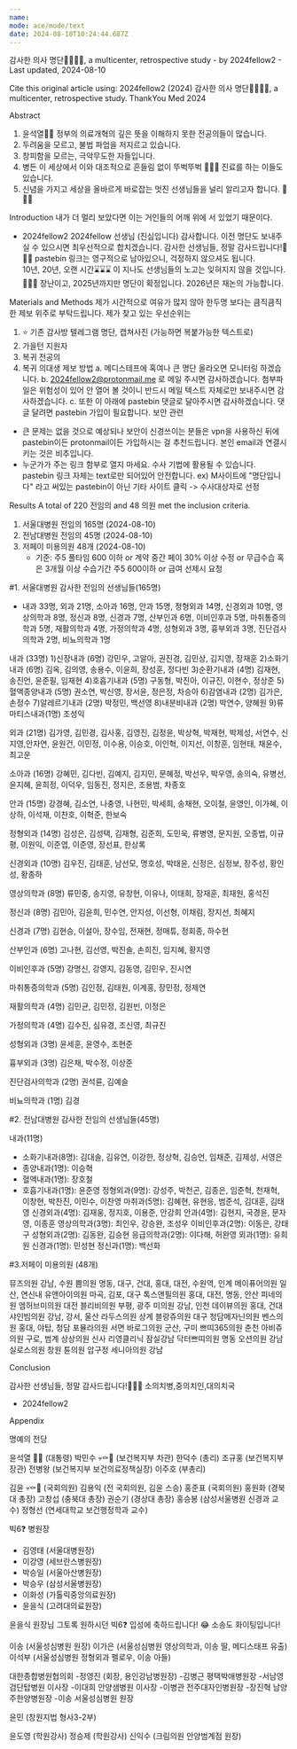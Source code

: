 ```yaml
---
name: 
mode: ace/mode/text
date: 2024-08-10T10:24:44.687Z
---
```

감사한 의사 명단🙏🙏👏👏, a multicenter, retrospective study
    - by 2024fellow2 
	- Last updated, 2024-08-10
 
Cite this original article using:
	2024fellow2 (2024) 감사한 의사 명단🙏🙏👏👏, a multicenter, retrospective study. ThankYou Med 2024
 
Abstract
1. 윤석열🐽🍺 정부의 의료개혁의 깊은 뜻을 이해하지 못한 전공의들이 많습니다.
2. 두려움을 모르고, 불법 파업을 저지르고 있습니다.
3. 창피함을 모르는, 극악무도한 자들입니다.
4. 병든 이 세상에서 이와 대조적으로 흔들림 없이 뚜벅뚜벅 👣👣👣 진료를 하는 이들도 있습니다. 
5. 신념을 가지고 세상을 올바르게 바로잡는 멋진 선생님들을 널리 알리고자 합니다. 👏👏👏
 
Introduction
내가 더 멀리 보았다면 이는 거인들의 어깨 위에 서 있었기 때문이다.
   - 2024fellow2
2024fellow 선생님 (진심입니다) 감사합니다. 
이전 명단도 보내주실 수 있으시면 최우선적으로 합치겠습니다.
감사한 선생님들, 정말 감사드립니다!🙏🙏🙏
pastebin 링크는 영구적으로 남아있으니, 걱정하지 않으셔도 됩니다.  
10년, 20년, 오랜 시간⌛⌛⌛ 이 지나도 선생님들의 노고는 잊혀지지 않을 것입니다.👏👏👏
장난이고, 2025년까지만 명단이 확정입니다.
2026년은 재논의 가능합니다.
 
Materials and Methods
제가 시간적으로 여유가 많지 않아 한두명 보다는 큼직큼직한 제보 위주로 부탁드립니다.
제가 찾고 있는 우선순위는
1. ⭐ 기존 감사방 텔레그램 명단, 캡쳐사진  (가능하면 복붙가능한 텍스트로)
2. 가을턴 지원자
3. 복귀 전공의
4. 복귀 의대생
제보 방법
a. 메디스테프에 혹여나 큰 명단 올라오면 모니터링 하겠습니다.
b. 2024fellow2@protonmail.me 로 메일 주시면 감사하겠습니다.
   첨부파일은 위험성이 있어 안 열어 볼 것이니 반드시 메일 텍스트 자체로만 보내주시면 감사하겠습니다. 
c. 또한 이 아래에 pastebin 댓글로 달아주시면 감사하겠습니다.  댓글 달려면 pastebin 가입이 필요합니다. 
보안 관련
- 큰 문제는 없을 것으로 예상되나 보안이 신경쓰이는 분들은 vpn을 사용하신 뒤에 pastebin이든 protonmail이든 가입하시는 걸 추천드립니다. 본인 email과 연결시키는 것은 비추입니다.
- 누군가가 주는 링크 함부로 열지 마세요. 수사 기법에 활용될 수 있습니다.
 pastebin 링크 자체는 text로만 되어있어 안전합니다. 
ex) M사이트에 "명단입니다" 라고 써있는 pastebin이 아닌 기타 사이트 클릭 -> 수사대상자로 선정
 
Results
A total of 220 전임의 and 48 의원 met the inclusion criteria. 
   1. 서울대병원 전임의 165명 (2024-08-10)
   2. 전남대병원 전임의 45명  (2024-08-10)
   3. 저페이 미용의원  48개   (2024-08-10)
       - 기준: 주5 풀타임 600 이하 or 계약 중간 페이 30% 이상 수정 or 
         무급수습 혹은 3개월 이상 수습기간 주5 600이하 or 급여 선제시 요청
 
#1. 서울대병원 감사한 전임의 선생님들(165명)
- 내과 33명, 외과 21명, 소아과 16명, 안과 15명, 정형외과 14명, 신경외과 10명, 영상의학과 8명, 정신과 8명, 신경과 7명, 산부인과 6명, 이비인후과 5명, 마취통증의학과 5명, 재활의학과 4명, 가정의학과 4명, 성형외과 3명, 흉부외과 3명, 진단검사의학과 2명, 비뇨의학과 1명
 
내과 (33명)
1)신장내과 (6명)
강민우, 고알아, 권진경, 김민상, 김지영, 장재훈
2)소화기내과 (6명)
김옥, 김의영, 송용수, 이윤희, 장성훈, 정다빈
3)순환기내과 (4명)
김재현, 송진언, 윤준필, 임재현
4)호흡기내과 (5명)
구동형, 박진아, 이규진, 이현수, 정상준
5)혈액종양내과 (5명)
권소연, 박신영, 장서윤, 정은정, 차승아
6)감염내과 (2명)
김가은, 손정수
7)알레르기내과 (2명)
박정민, 백선영 
8)내분비내과 (2명)
박연수, 양혜원
9)류마티스내과(1명)
조성익
 
외과 (21명)
김가영, 김민경, 김사홍, 김영진, 김정윤, 박상혁, 박재현, 박제성, 서연수, 신지영,안자연, 윤원건, 이민정, 이수용, 이승호, 이인혁, 이지선, 이창훈, 임현태, 채윤수, 최고운
 
소아과 (16명)
강혜민, 김다빈, 김예지, 김지민, 문혜정, 박선우, 박우영, 송의숙, 유병선, 윤지혜, 윤희정, 이덕우, 임동진, 정지은, 조용범, 차종호
 
안과 (15명)
강경혜, 김소연, 나충영, 나현민, 박세희, 송채현, 오이철, 윤영인, 이가혜, 이상하, 이석재, 이찬호, 이혁준, 한보숙
 
정형외과 (14명)
김성은, 김성택, 김재형, 김준희, 도민욱, 류병영, 문지원, 오종법, 이규평, 이원익, 이준엽, 이준영, 장선표, 한상록
 
신경외과 (10명)
김우진, 김태훈, 남선모, 명호성, 박태윤, 신정은, 심정보, 장주성, 황인성, 황종하
 
영상의학과 (8명)
류민중, 송지영, 유창현, 이유나, 이태희, 장재훈, 최재원, 홍석진
 
정신과 (8명)
김민아, 김윤희, 민수연, 안지성, 이선형, 이채림, 장지선, 최혜지
 
신경과 (7명)
김현승, 이설아, 장수임, 전재현, 정매튜, 정회종, 하수현
 
산부인과 (6명)
고나현, 김선영, 박진솔, 손희진, 임지혜, 황지영
 
이비인후과 (5명)
강명신, 강영지, 김동영, 김민우, 진시연
 
마취통증의학과 (5명)
김인정, 김태원, 이계홍, 장민정, 정제연
 
재활의학과 (4명)
김민균, 김민정, 김원빈, 이정은
 
가정의학과 (4명)
김수진, 심유경, 조신영, 최규진
 
성형외과 (3명)
윤세훈, 윤영수, 조현준
 
흉부외과 (3명)
김은채, 박수정, 이상준
 
진단검사의학과 (2명)
권석륜, 김예슬
 
비뇨의학과 (1명)
김경
 
#2. 전남대병원 감사한 전임의 선생님들(45명)
 
내과(11명)
- 소화기내과(8명): 김대솔, 김유연, 이강한, 정상혁, 김승언, 임채준, 김제성, 서영은 
- 종양내과(1명): 이승혁
- 혈액내과(1명): 장호철
- 호흡기내과(1명): 윤준영
정형외과(9명): 강성주, 박천곤, 김종은, 임준혁, 천재혁, 이창현, 박찬진, 이민수, 이찬영
마취과(5명): 김혜현, 유현응, 범준석, 김대훈, 김태영
신경외과(4명): 김재웅, 정지호, 이용준, 안강희
안과(4명): 김현지, 국경윤, 문자영, 이종훈
영상의학과(3명): 최인우, 강승완, 조성우
이비인후과(2명): 이동은, 강태구
성형외과(2명): 김동완, 김승현
응급의학과(2명): 이다해, 허완영
외과(1명): 유희원
신경과(1명): 민성현
정신과(1명): 백선화
 
#3.저페이 미용의원 (48개)
 
뮤즈의원 강남, 수원
쁨의원 명동, 대구, 건대, 홍대, 대전, 수원역, 인계
메이퓨어의원 일산, 연신내
유앤아이의원 마곡, 김포, 대구
톡스앤필의원 홍대, 대전, 명동, 안산
피네의원
엠허브미의원 대전
블리비의원 부평, 광주
미의원 강남, 인천
데이뷰의원 홍대, 건대
샤인빔의원 강남, 강서, 울산
라두스의원 상계
블랑쥬의원 대구
청담메자닌의원
벤스의원 홍대, 야탑, 청담
포뮬라의원 서면
바로그의원 군산, 구미
쁘띠365의원 춘천
아비쥬의원 구로, 범계
상상의원 신사
리영클리닉 잠실강남
닥터쁘띠의원 명동
오션의원 강남
실로스의원 창원
튠의원 압구정
세니아의원 강남
 
Conclusion
 
감사한 선생님들, 정말 감사드립니다!🙏🙏🙏
소의치병,중의치인,대의치국
   - 2024fellow2
 
Appendix
 
명예의 전당
 
윤석열 🐽🍺 (대통령)
박민수 💀⚰️👼 (보건복지부 차관)
한덕수 (총리)
조규홍 (보건복지부 장관)
전병왕 (보건복지부 보건의료정책실장)
이주호 (부총리)
 
김윤  💀⚰️👼 (국회의원)
김용익 (전 국회의원, 김윤 스승)
홍준표 (국회의원)
홍원화 (경북대 총장)
고창섭 (충북대 총장)
권순기 (경상대 총장)
홍승봉 (삼성서울병원 신경과 교수)
정형선 (연세대학교 보건행정학과 교수)
 
빅6❓ 병원장
- 김영태 (서울대병원장)
- 이강영 (세브란스병원장)
- 박승일 (서울아산병원장)
- 박승우 (삼성서울병원장)
- 이화성 (가톨릭중앙의료원장)
- 윤을식 (고려대의료원장)  
 
윤을식 원장님 그토록 원하시던 빅6❓ 입성에 축하드립니다! 😂
소송도 화이팅입니다!
 
이송  (서울성심병원 원장)
이가은 (서울성심병원 영상의학과, 이송 딸, 메디스태프 유출)
이석부 (서울성심병원 정형외과 펠로우, 이송 아들)
 
대한종합병원협의회
-정영진 (회장, 용인강남병원장)
-김병근 평택박애병원장
-서남영 검단탑병원 이사장
-이대희 안양샘병원 이사장
-이병관 전주대자인병원장
-장진혁 남양주한양병원장
-이송 서울성심병원 원장
 
윤민 (창원지법 형사3-2부)
 
윤도영 (학원강사)
정승제 (학원강사)
신익수 (크림의원 안양범계점 원장)
